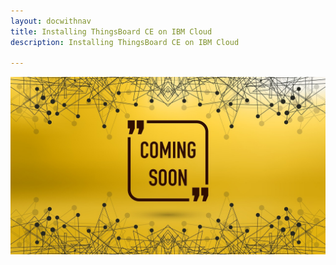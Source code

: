```yaml
---
layout: docwithnav
title: Installing ThingsBoard CE on IBM Cloud
description: Installing ThingsBoard CE on IBM Cloud

---
```


![image](/images/coming-soon.jpg)
